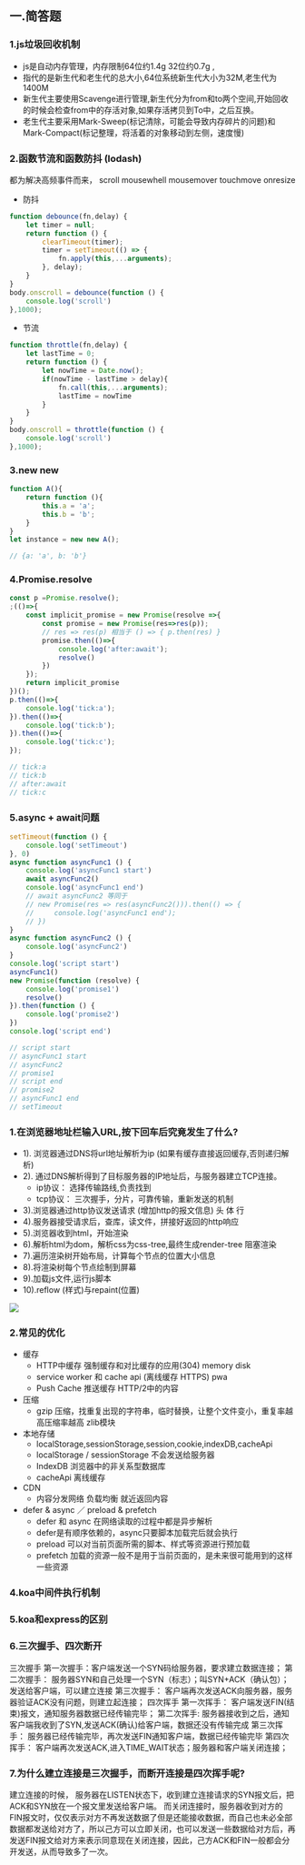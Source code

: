 ## 一.简答题
### 1.js垃圾回收机制
- js是自动内存管理，内存限制64位约1.4g 32位约0.7g ,
- 指代的是新生代和老生代的总大小,64位系统新生代大小为32M,老生代为1400M
- 新生代主要使用Scavenge进行管理,新生代分为from和to两个空间,开始回收的时候会检查from中的存活对象,如果存活拷贝到To中，之后互换。
- 老生代主要采用Mark-Sweep(标记清除，可能会导致内存碎片的问题)和Mark-Compact(标记整理，将活着的对象移动到左侧，速度慢)

### 2.函数节流和函数防抖 (lodash)

都为解决高频事件而来， scroll mousewhell mousemover touchmove onresize
- 防抖
```javascript
function debounce(fn,delay) {
    let timer = null;
    return function () {
        clearTimeout(timer);
        timer = setTimeout(() => {
            fn.apply(this,...arguments);
        }, delay);
    }
}
body.onscroll = debounce(function () {
    console.log('scroll')
},1000);
```
- 节流
```javascript
function throttle(fn,delay) {
    let lastTime = 0;
    return function () {
        let nowTime = Date.now();
        if(nowTime - lastTime > delay){
            fn.call(this,...arguments);
            lastTime = nowTime
        }
    }
}
body.onscroll = throttle(function () {
    console.log('scroll')
},1000);
```

### 3.new new
```javascript
function A(){
    return function (){
        this.a = 'a';
        this.b = 'b';
    }
}
let instance = new new A();

// {a: 'a', b: 'b'}
```

### 4.Promise.resolve
```javascript
const p =Promise.resolve();
;(()=>{
    const implicit_promise = new Promise(resolve =>{
        const promise = new Promise(res=>res(p));
        // res => res(p) 相当于 () => { p.then(res) }
        promise.then(()=>{
            console.log('after:await');
            resolve()
        })
    });
    return implicit_promise
})();
p.then(()=>{ 
    console.log('tick:a');
}).then(()=>{
    console.log('tick:b');
}).then(()=>{
    console.log('tick:c');
});

// tick:a
// tick:b
// after:await
// tick:c
```

### 5.async + await问题
```javascript
setTimeout(function () {
    console.log('setTimeout')
}, 0)
async function asyncFunc1 () {
    console.log('asyncFunc1 start')
    await asyncFunc2()
    console.log('asyncFunc1 end')
    // await asyncFunc2 等同于
    // new Promise(res => res(asyncFunc2())).then(() => {
    //     console.log('asyncFunc1 end');
    // })
}
async function asyncFunc2 () {
    console.log('asyncFunc2')
}
console.log('script start')
asyncFunc1()
new Promise(function (resolve) {
    console.log('promise1')
    resolve()
}).then(function () {
    console.log('promise2')
})
console.log('script end')

// script start
// asyncFunc1 start
// asyncFunc2
// promise1
// script end
// promise2
// asyncFunc1 end
// setTimeout
```


### 1.在浏览器地址栏输入URL,按下回车后究竟发生了什么?
- 1). 浏览器通过DNS将url地址解析为ip (如果有缓存直接返回缓存,否则递归解析)
- 2). 通过DNS解析得到了目标服务器的IP地址后，与服务器建立TCP连接。
  - ip协议： 选择传输路线,负责找到
  - tcp协议： 三次握手，分片，可靠传输，重新发送的机制
- 3).浏览器通过http协议发送请求 (增加http的报文信息) 头 体 行
- 4).服务器接受请求后，查库，读文件，拼接好返回的http响应
- 5).浏览器收到html，开始渲染
- 6).解析html为dom，解析css为css-tree,最终生成render-tree 阻塞渲染
- 7).遍历渲染树开始布局，计算每个节点的位置大小信息
- 8).将渲染树每个节点绘制到屏幕
- 9).加载js文件,运行js脚本
- 10).reflow (样式)与repaint(位置)

![](http://img.zhufengpeixun.cn/domrender.jpg)

### 2.常见的优化
- 缓存
  - HTTP中缓存 强制缓存和对比缓存的应用(304) memory disk
  - service worker 和 cache api (离线缓存 HTTPS) pwa
  - Push Cache 推送缓存 HTTP/2中的内容
- 压缩
  - gzip 压缩，找重复出现的字符串，临时替换，让整个文件变小，重复率越高压缩率越高 zlib模块
- 本地存储
  - localStorage,sessionStorage,session,cookie,indexDB,cacheApi
  - localStorage / sessionStorage 不会发送给服务器
  - IndexDB 浏览器中的非关系型数据库
  - cacheApi 离线缓存
- CDN
  - 内容分发网络 负载均衡 就近返回内容
- defer & async ／ preload & prefetch
  - defer 和 async 在网络读取的过程中都是异步解析
  - defer是有顺序依赖的，async只要脚本加载完后就会执行
  - preload 可以对当前页面所需的脚本、样式等资源进行预加载
  - prefetch 加载的资源一般不是用于当前页面的，是未来很可能用到的这样一些资源


### 4.koa中间件执行机制

### 5.koa和express的区别

### 6.三次握手、四次断开 
三次握手
第一次握手：客户端发送一个SYN码给服务器，要求建立数据连接；
第二次握手： 服务器SYN和自己处理一个SYN（标志）；叫SYN+ACK（确认包）；发送给客户端，可以建立连接
第三次握手： 客户端再次发送ACK向服务器，服务器验证ACK没有问题，则建立起连接；
四次挥手
第一次挥手： 客户端发送FIN(结束)报文，通知服务器数据已经传输完毕；
第二次挥手:  服务器接收到之后，通知客户端我收到了SYN,发送ACK(确认)给客户端，数据还没有传输完成
第三次挥手： 服务器已经传输完毕，再次发送FIN通知客户端，数据已经传输完毕
第四次挥手： 客户端再次发送ACK,进入TIME_WAIT状态；服务器和客户端关闭连接；
### 7.为什么建立连接是三次握手，而断开连接是四次挥手呢?
建立连接的时候， 服务器在LISTEN状态下，收到建立连接请求的SYN报文后，把ACK和SYN放在一个报文里发送给客户端。
而关闭连接时，服务器收到对方的FIN报文时，仅仅表示对方不再发送数据了但是还能接收数据，而自己也未必全部数据都发送给对方了，所以己方可以立即关闭，也可以发送一些数据给对方后，再发送FIN报文给对方来表示同意现在关闭连接，因此，己方ACK和FIN一般都会分开发送，从而导致多了一次。